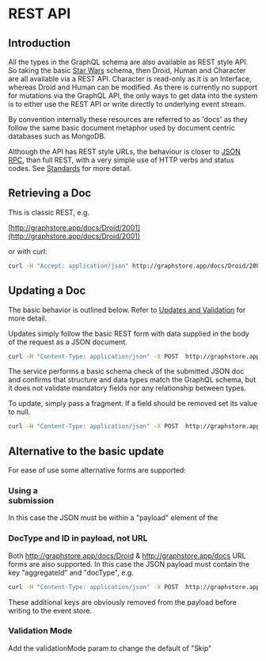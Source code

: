 # REST API  

## Introduction 

All the types in the GraphQL schema are also available as  REST style API. So taking the 
basic [Star Wars](https://github.com/ianmorgan/graph-store/blob/master/src/schema/starwars.graphqls) schema, 
then Droid, Human and Character are all available via a REST API. Character is read-only as it is an Interface, 
whereas Droid and Human can be modified. As there is currently no support for mutations via the GraphQL API, the only 
ways to get data into the system is to either use the REST API or write directly to underlying event stream.

By convention internally these resources are referred to as 'docs' as they follow the same basic document metaphor
used by document centric databases such as MongoDB. 

Although the API has REST style URLs, the behaviour is closer to [JSON RPC](https://en.wikipedia.org/wiki/JSON-RPC), 
than full REST, with a very simple use of HTTP verbs and status codes. See [Standards](standards) for more detail. 

## Retrieving a Doc 

This is classic REST, e.g. 

[http://graphstore.app/docs/Droid/2001](http://graphstore.app/docs/Droid/2001)

or with curl:

```bash
curl -H "Accept: application/json" http://graphstore.app/docs/Droid/2001
```

## Updating a Doc 

The basic behavior is outlined below. Refer to [Updates and Validation](updatesAndValidations) for more detail.

Updates simply follow the basic REST form with data supplied in the body of the request as a JSON document. 

```bash
curl -H "Content-Type: application/json" -X POST  http://graphstore.app/docs/Droid/2001 -d '{  "name": "R2-D2","appearsIn": ["NEWHOPE","EMPIRE","JEDI"] }'
```

The service performs a basic schema check of the submitted JSON doc and confirms that structure and 
data types match the GraphQL schema, but it does not validate mandatory fields nor any relationship between 
types. 

To update, simply pass a fragment. If a field should be removed set its value to null. 

 ```bash
 curl -H "Content-Type: application/json" -X POST  http://graphstore.app/docs/Droid/2001 -d '{ "primaryFunction" : "Astromech", "appearsIn" : null }'
 ```

## Alternative to the basic update 

For ease of use some alternative forms are supported:

### Using a <FORM> submission 
 
In this case the JSON must be within a "payload" element of the <FORM> 

### DocType and ID in payload, not URL

Both  http://graphstore.app/docs/Droid & http://graphstore.app/docs URL forms are also supported. In this case
the JSON payload must contain the key "aggregateId" and "docType", e.g. 

```bash
curl -H "Content-Type: application/json" -X POST  http://graphstore.app/docs -d '{ "docType": "Droid", "aggregateId" : "2001", "name": "R2-D2" }'
```

These additional keys are obviously removed from the payload before writing to the event store.

### Validation Mode 

Add the validationMode param to change the default of "Skip"

